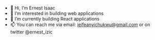 - 👋 Hi, I’m Ernest Isaac
- 👀 I’m interested in building web applications
- 🌱 I’m currently building React applications
- 📫 You can reach me via email: ieifeanyichukwu@gmail.com or on twitter @ernest_izic

<!---
ernestizic/ernestizic is a ✨ special ✨ repository because its `README.md` (this file) appears on your GitHub profile.
You can click the Preview link to take a look at your changes.
--->
